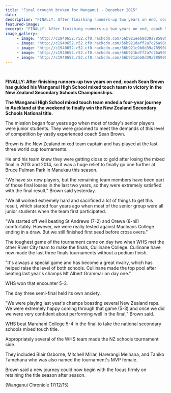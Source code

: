 ```yaml
---
title: "Final drought broken for Wanganui - December 2015"
date: 
description: "FINALLY: After finishing runners-up two years on end, coach Sean Brown has guided his Wanganui High School mixed touch team to victory in the New Zealand Secondary Schools Championships."
featured-image: 
excerpt: "FINALLY: After finishing runners-up two years on end, coach Sean Brown has guided his Wanganui High School mixed touch team to victory in the New Zealand Secondary Schools Championships."
image_gallery:
     - image: "http://c1940652.r52.cf0.rackcdn.com/56b921eeb8d39a7859000834/both-teams-lined-up.jpg"
     - image: "http://c1940652.r52.cf0.rackcdn.com/56b921daff2a7c26a90007e0/action-shot-1.jpg"
     - image: "http://c1940652.r52.cf0.rackcdn.com/56b921c9b8d39a7859000832/action-shot-2.jpg"
     - image: "http://c1940652.r52.cf0.rackcdn.com/56b921bdff2a7c26a90007de/action-shot-3.jpg"
     - image: "http://c1940652.r52.cf0.rackcdn.com/56b921abb8d39a7859000830/action-shot-4.png"
---
```


<p><strong><br /></strong></p>
<p><strong>FINALLY: After finishing runners-up two years on end, coach Sean Brown has guided his Wanganui High School mixed touch team to victory in the New Zealand Secondary Schools Championships.</strong></p>
<p><strong>The Wanganui High School mixed touch team ended a four-year journey in Auckland at the weekend to finally win the New Zealand Secondary Schools National title.</strong></p>
<p>The mission began four years ago when most of today's senior players were junior students. They were groomed to meet the demands of this level of competition by vastly experienced coach Sean Brown.</p>
<p>Brown is the New Zealand mixed team captain and has played at the last three world cup tournaments.</p>
<p>He and his team knew they were getting close to gold after losing the mixed final in 2013 and 2014, so it was a huge relief to finally go one further at Bruce Pulman Park in Manukau this season.</p>
<p>"We have six new players, but the remaining team members have been part of those final losses in the last two years, so they were extremely satisfied with the final result," Brown said yesterday.</p>
<p>"We all worked extremely hard and sacrificed a lot of things to get this result, which started four years ago when most of the senior group were all junior students when the team first participated.</p>
<p>"We started off well beating St Andrews (7-2) and Orewa (8-nil) comfortably. However, we were really tested against Macleans College ending in a draw. But we still finished first seed before cross overs."</p>
<p>The toughest game of the tournament came on day two when WHS met the other River City team to make the finals, Cullinane College. Cullinane have now made the last three finals tournaments without a podium finish.</p>
<p>"It's always a special game and has become a great rivalry, which has helped raise the level of both schools. Cullinane made the top pool after beating last year's champs Mt Albert Grammar on day one."</p>
<p>WHS won that encounter 5-3.</p>
<p>The day three semi-final held its own anxiety.</p>
<p>"We were playing last year's champs boasting several New Zealand reps. We were extremely happy coming through that game (5-3) and once we did we were very confident about performing well in the final," Brown said.</p>
<p>WHS beat Marahani College 5-4 in the final to take the national secondary schools mixed touch title.</p>
<p>Appropriately several of the WHS team made the NZ schools tournament side.</p>
<p>They included Blair Osborne, Mitchell Millar, Harerangi Meihana, and Taniko Tamehana who was also named the tournament's MVP female.</p>
<p>Brown said a new journey could now begin with the focus firmly on retaining the title season after season.</p>
<p><span>(Wanganui Chronicle 17/12/15)</span></p>
<p><span><br /></span></p>

